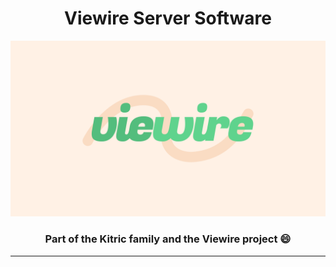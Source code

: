 <h1 align= "center"> Viewire Server Software </h1>

![](images/header.png)

<h3 align="center"> Part of the Kitric family and the Viewire project 😄 </h3>

<hr>
